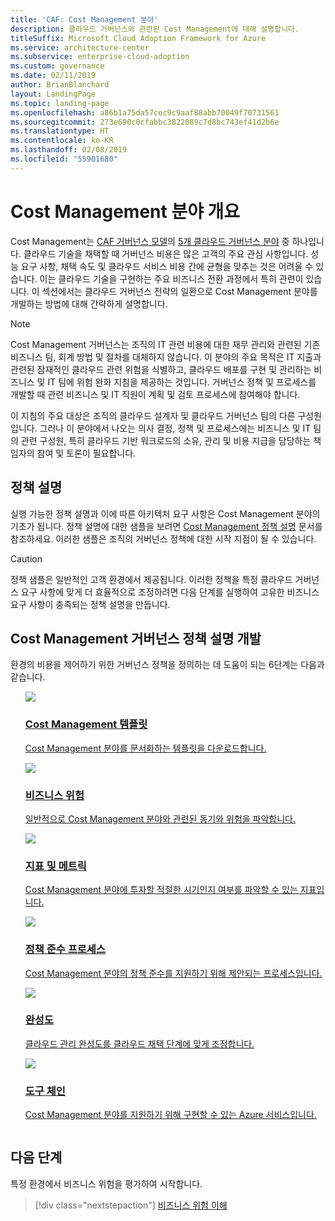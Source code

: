 ```yaml
---
title: 'CAF: Cost Management 분야'
description: 클라우드 거버넌스와 관련된 Cost Management에 대해 설명합니다.
titleSuffix: Microsoft Cloud Adoption Framework for Azure
ms.service: architecture-center
ms.subservice: enterprise-cloud-adoption
ms.custom: governance
ms.date: 02/11/2019
author: BrianBlanchard
layout: LandingPage
ms.topic: landing-page
ms.openlocfilehash: a86b1a75da57cec9c9aaf88abb70049f70731561
ms.sourcegitcommit: 273e690c0cfabbc3822089c7d8bc743ef41d2b6e
ms.translationtype: HT
ms.contentlocale: ko-KR
ms.lasthandoff: 02/08/2019
ms.locfileid: "55901680"
---
```

# <a name="cost-management-discipline-overview"></a>Cost Management 분야 개요

Cost Management는 [CAF 거버넌스 모델](../overview.md)의 [5개 클라우드 거버넌스 분야](../governance-disciplines.md) 중 하나입니다. 클라우드 기술을 채택할 때 거버넌스 비용은 많은 고객의 주요 관심 사항입니다. 성능 요구 사항, 채택 속도 및 클라우드 서비스 비용 간에 균형을 맞추는 것은 어려울 수 있습니다. 이는 클라우드 기술을 구현하는 주요 비즈니스 전환 과정에서 특히 관련이 있습니다. 이 섹션에서는 클라우드 거버넌스 전략의 일환으로 Cost Management 분야를 개발하는 방법에 대해 간략하게 설명합니다.  

> [!NOTE]
> Cost Management 거버넌스는 조직의 IT 관련 비용에 대한 재무 관리와 관련된 기존 비즈니스 팀, 회계 방법 및 절차를 대체하지 않습니다. 이 분야의 주요 목적은 IT 지출과 관련된 잠재적인 클라우드 관련 위험을 식별하고, 클라우드 배포를 구현 및 관리하는 비즈니스 및 IT 팀에 위험 완화 지침을 제공하는 것입니다. 거버넌스 정책 및 프로세스를 개발할 때 관련 비즈니스 및 IT 직원이 계획 및 검토 프로세스에 참여해야 합니다.

이 지침의 주요 대상은 조직의 클라우드 설계자 및 클라우드 거버넌스 팀의 다른 구성원입니다. 그러나 이 분야에서 나오는 의사 결정, 정책 및 프로세스에는 비즈니스 및 IT 팀의 관련 구성원, 특히 클라우드 기반 워크로드의 소유, 관리 및 비용 지급을 담당하는 책임자의 참여 및 토론이 필요합니다.

## <a name="policy-statements"></a>정책 설명

실행 가능한 정책 설명과 이에 따른 아키텍처 요구 사항은 Cost Management 분야의 기초가 됩니다. 정책 설명에 대한 샘플을 보려면 [Cost Management 정책 설명](./policy-statements.md) 문서를 참조하세요. 이러한 샘플은 조직의 거버넌스 정책에 대한 시작 지점이 될 수 있습니다.

> [!CAUTION]
> 정책 샘플은 일반적인 고객 환경에서 제공됩니다. 이러한 정책을 특정 클라우드 거버넌스 요구 사항에 맞게 더 효율적으로 조정하려면 다음 단계를 실행하여 고유한 비즈니스 요구 사항이 충족되는 정책 설명을 만듭니다.

## <a name="developing-cost-management-governance-policy-statements"></a>Cost Management 거버넌스 정책 설명 개발

환경의 비용을 제어하기 위한 거버넌스 정책을 정의하는 데 도움이 되는 6단계는 다음과 같습니다.

<!-- markdownlint-disable MD033 -->

<ul  class="panelContent cardsE">
<li style="display: flex; flex-direction: column;">
    <a href="./template.md">
        <div class="cardSize">
            <div class="cardPadding" >
                <div class="card" >
                    <div class="cardImageOuter">
                        <div class="cardImage">
                            <img src="../../_images/governance/process-template.png" class="x-hidden-focus"/>
                        </div>
                    </div>
                    <div class="cardText" style="padding-left:0px;">
                        <h3>Cost Management 템플릿</h3>
                        <p class="x-hidden-focus">Cost Management 분야를 문서화하는 템플릿을 다운로드합니다.</p>
                    </div>
                </div>
            </div>
        </div>
    </a>
</li><li style="display: flex; flex-direction: column;">
    <a href="./business-risks.md">
        <div class="cardSize">
            <div class="cardPadding" >
                <div class="card" >
                    <div class="cardImageOuter">
                        <div class="cardImage">
                            <img src="../../_images/governance/process-risks.png" class="x-hidden-focus"/>
                        </div>
                    </div>
                    <div class="cardText" style="padding-left:0px;">
                        <h3>비즈니스 위험</h3>
                        <p class="x-hidden-focus">일반적으로 Cost Management 분야와 관련된 동기와 위험을 파악합니다.</p>
                    </div>
                </div>
            </div>
        </div>
    </a>
</li>
<li style="display: flex; flex-direction: column;">
    <a href="./metrics-tolerance.md">
        <div class="cardSize">
            <div class="cardPadding" >
                <div class="card" >
                    <div class="cardImageOuter">
                        <div class="cardImage">
                            <img src="../../_images/governance/process-metrics.png" class="x-hidden-focus"/>
                        </div>
                    </div>
                    <div class="cardText" style="padding-left:0px;">
                        <h3>지표 및 메트릭</h3>
                        <p class="x-hidden-focus">Cost Management 분야에 투자할 적절한 시기인지 여부를 파악할 수 있는 지표입니다.</p>
                    </div>
                </div>
            </div>
        </div>
    </a>
</li>
<li style="display: flex; flex-direction: column;">
    <a href="./compliance-processes.md">
        <div class="cardSize">
            <div class="cardPadding" >
                <div class="card" >
                    <div class="cardImageOuter">
                        <div class="cardImage">
                            <img src="../../_images/governance/process-enforce.png" class="x-hidden-focus"/>
                        </div>
                    </div>
                    <div class="cardText" style="padding-left:0px;">
                        <h3>정책 준수 프로세스</h3>
                        <p class="x-hidden-focus">Cost Management 분야의 정책 준수를 지원하기 위해 제안되는 프로세스입니다.</p>
                    </div>
                </div>
            </div>
        </div>
    </a>
</li>
<li style="display: flex; flex-direction: column;">
    <a href="./discipline-improvement.md">
        <div class="cardSize">
            <div class="cardPadding" >
                <div class="card" >
                    <div class="cardImageOuter">
                        <div class="cardImage">
                            <img src="../../_images/governance/process-maturity.png" class="x-hidden-focus"/>
                        </div>
                    </div>
                    <div class="cardText" style="padding-left:0px;">
                        <h3>완성도</h3>
                        <p class="x-hidden-focus">클라우드 관리 완성도를 클라우드 채택 단계에 맞게 조정합니다.</p>
                    </div>
                </div>
            </div>
        </div>
    </a>
</li>
<li style="display: flex; flex-direction: column;">
    <a href="./toolchain.md">
        <div class="cardSize">
            <div class="cardPadding" >
                <div class="card" >
                    <div class="cardImageOuter">
                        <div class="cardImage">
                            <img src="../../_images/governance/process-toolchain.png" class="x-hidden-focus"/>
                        </div>
                    </div>
                    <div class="cardText" style="padding-left:0px;">
                        <h3>도구 체인</h3>
                        <p class="x-hidden-focus">Cost Management 분야를 지원하기 위해 구현할 수 있는 Azure 서비스입니다.</p>
                    </div>
                </div>
            </div>
        </div>
    </a>
</li>
</ul>

## <a name="next-steps"></a>다음 단계

특정 환경에서 비즈니스 위험을 평가하여 시작합니다.

> [!div class="nextstepaction"]
> [비즈니스 위험 이해](./business-risks.md)

<!-- markdownlint-enable MD033 -->
